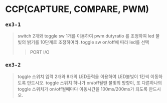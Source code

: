 # CCP(CAPTURE, COMPARE, PWM) 
### <pre>ex3-1</pre>  
>switch 2개와 toggle sw 1개를 이용하여 pwm dutyratio 를 조정하여 led 불빛의 밝기를 10단계로 조정하여라. toggle sw on/off에 따라 led를 선택  
  >>PORT I/O  
### <pre>ex3-2</pre>
>toggle 스위치 입력 2개와 8개의 LED출력을 이용하여 LED불빛이 1칸씩 이동하도록 만드시오. toggle 스위치 하나가 on/off될땐 불빛의 방향이, 또 다른하나의 toggle 스위치가 on/off될때마다 이동시간을 100ms/200ms가 되도록 만드시오.
